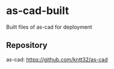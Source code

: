 # as-cad-built
Built files of as-cad for deployment

## Repository
as-cad: https://github.com/kntt32/as-cad
